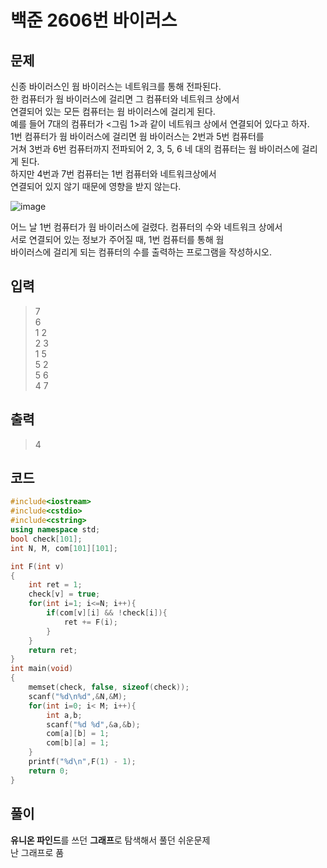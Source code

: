 # 백준 2606번 바이러스

## 문제 
신종 바이러스인 웜 바이러스는 네트워크를 통해 전파된다.</br>
한 컴퓨터가 웜 바이러스에 걸리면 그 컴퓨터와 네트워크 상에서 </br>
연결되어 있는 모든 컴퓨터는 웜 바이러스에 걸리게 된다.</br>
예를 들어 7대의 컴퓨터가 <그림 1>과 같이 네트워크 상에서 연결되어 있다고 하자. </br>
1번 컴퓨터가 웜 바이러스에 걸리면 웜 바이러스는 2번과 5번 컴퓨터를</br>
거쳐 3번과 6번 컴퓨터까지 전파되어 2, 3, 5, 6 네 대의 컴퓨터는 웜 바이러스에 걸리게 된다.</br>
하지만 4번과 7번 컴퓨터는 1번 컴퓨터와 네트워크상에서</br>
연결되어 있지 않기 때문에 영향을 받지 않는다.</br>

![image](https://user-images.githubusercontent.com/43857226/75032256-7da16b80-54eb-11ea-83d3-ae2643309d03.png)</br>

어느 날 1번 컴퓨터가 웜 바이러스에 걸렸다. 컴퓨터의 수와 네트워크 상에서 </br>
서로 연결되어 있는 정보가 주어질 때, 1번 컴퓨터를 통해 웜</br>
바이러스에 걸리게 되는 컴퓨터의 수를 출력하는 프로그램을 작성하시오.</br>

## 입력
> 7</br>
6</br>
1 2</br>
2 3</br>
1 5</br>
5 2</br>
5 6</br>
4 7</br>

## 출력
> 4

## 코드
```c++
#include<iostream>
#include<cstdio>
#include<cstring>
using namespace std;
bool check[101];
int N, M, com[101][101];

int F(int v)
{
    int ret = 1;
    check[v] = true;
    for(int i=1; i<=N; i++){
        if(com[v][i] && !check[i]){
            ret += F(i);
        }
    }
    return ret;
}
int main(void)
{
    memset(check, false, sizeof(check));
    scanf("%d\n%d",&N,&M);
    for(int i=0; i< M; i++){
        int a,b;
        scanf("%d %d",&a,&b);
        com[a][b] = 1;
        com[b][a] = 1;
    }
    printf("%d\n",F(1) - 1);
    return 0;
}
```

## 풀이
**유니온 파인드**를 쓰던 **그래프**로 탐색해서 풀던 쉬운문제 </br>
난 그래프로 품 
